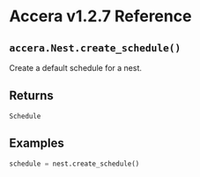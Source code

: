 [//]: # (Project: Accera)
[//]: # (Version: v1.2.7)

# Accera v1.2.7 Reference

## `accera.Nest.create_schedule()`
Create a default schedule for a nest.

## Returns
`Schedule`

## Examples

```python
schedule = nest.create_schedule()
```

<div style="page-break-after: always;"></div>
